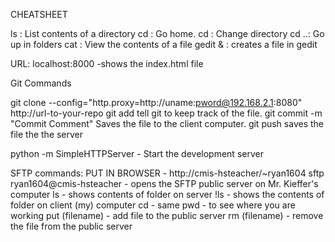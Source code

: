 CHEATSHEET

ls <directory name>:  List contents of a directory
cd    : Go home.
cd <directory name>:  Change directory
cd ..: Go up in folders
cat <file name>: View the contents of a file
gedit <file name> &  :  creates a file in gedit

URL: localhost:8000  -shows the index.html file


Git Commands

git clone --config="http.proxy=http://uname:pword@192.168.2.1:8080" http://url-to-your-repo
git add <file name>     tell git to keep track of the file.
git commit -m "Commit Comment" Saves the file to the client computer.
git push   saves the file the the server

python -m SimpleHTTPServer - Start the development server

SFTP commands:
PUT IN BROWSER - http://cmis-hsteacher/~ryan1604
sftp ryan1604@cmis-hsteacher - opens the SFTP public server on Mr. Kieffer's computer
ls - shows contents of folder on server
!ls - shows the contents of folder on client (my) computer
cd - same
pwd - to see where you are working
put (filename) - add file to the public server
rm (filename) - remove the file from the public server


